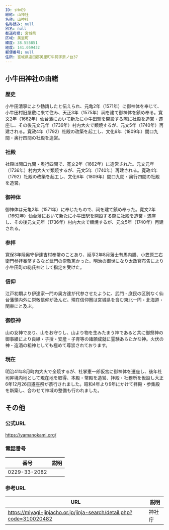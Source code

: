 ```yaml
---
ID: sHvE9
総称: 山神社
名称: 山神社
名称読み: null
別名: null
都道府県: 宮城県
区域: 美里町
緯度: 38.555851
経度: 141.059432
郵便番号: null
住所: 宮城県遠田郡美里町牛飼字斎ノ台37
---
```


## 小牛田神社の由緒

### 歴史

小牛田清寧により勧請したと伝えられ、元亀2年（1571年）に御神体を奉じて、小牛田村旧屋敷に来て住み、天正3年（1575年）祠を建て御神体を鎮め奉る。寛文2年（1662年）仙台藩において新たに小牛田駅を開設する際に社殿を造営・遷座し、その後元文元年（1736年）村内大火で類焼するが、元文5年（1740年）再建される。寛政4年（1792）社殿の改築を起工し、文化6年（1809年）間口九間・奥行四間の社殿を造営。

### 社殿

社殿は間口九間・奥行四間で、寛文2年（1662年）に造営された。元文元年（1736年）村内大火で類焼するが、元文5年（1740年）再建される。寛政4年（1792）社殿の改築を起工し、文化6年（1809年）間口九間・奥行四間の社殿を造営。

### 御神体

御神体は元亀2年（1571年）に奉じたもので、祠を建て鎮め奉った。寛文2年（1662年）仙台藩において新たに小牛田駅を開設する際に社殿を造営・遷座し、その後元文元年（1736年）村内大火で類焼するが、元文5年（1740年）再建される。

### 参拝

寛保3年陸奥守伊達吉村奉幣のことあり、延享2年8月藩士有馬内膳、小笠原三右衛門参拝奉幣するなど武門の崇敬篤かった。明治の御世になり太政官布告により小牛田町の総氏神として指定を受けた。

### 信仰

江戸初期より伊達家一門の奥方達が代参させたように、武門・庶民の区別なく仙台藩領内外に崇敬信仰が及んだ。現在信仰圏は宮城県を含む東北一円・北海道・関東にと及ぶ。

### 御祭神

山の女神であり、山をお守りし、山より物を生みたまう神であると共に御祭神の御事績により良縁・子授・安産・子育等の諸願成就に霊験あらたかな神。火伏の神・造酒の祖神としても極めて尊崇されております。

### 現在

明治41年8月町内大火で全焼するが、社掌憲一郎仮宮に御神体を遷座し、後年社司昇境内地として現在地を取得、本殿・幣殿を造営、拝殿・社務所を仮設し大正6年12月26日遷座祭が斎行されました。昭和4年より9年にかけて拝殿・参集殿を新築し、合わせて神域の整備も行われました。

## その他

### 公式URL

https://yamanokami.org/

### 電話番号

| 番号         | 説明 |
| ------------ | ---- |
| 0229-33-2082 |      |

### 参考URL

| URL                                                                  | 説明   |
| -------------------------------------------------------------------- | ------ |
| https://miyagi-jinjacho.or.jp/jinja-search/detail.php?code=310020482 | 神社庁 |
